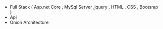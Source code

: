 - Full Stack ( Asp.net Core , MySql Server ,jquery , HTML , CSS , Bootsrap )
- Api
- Onion Architecture
